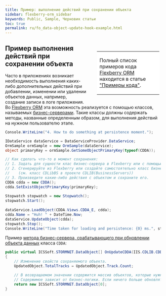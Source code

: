 ```yaml
---
title: Пример: выполнение действий при сохранении объекта
sidebar: flexberry-orm_sidebar
keywords: Public, Sample, Черновик статьи
toc: true
permalink: ru/fo_data-object-update-hook-example.html
---
```


<div style="margin:5px; padding-left:28px; float:right; width:40%; outline:1px solid white;"> <br> <table border="0" width="100%" bgcolor="#6495ED"> <tbody><tr><td bgcolor="#FFFFFF"> 

Полный список примеров кода [Flexberry ORM](flexberry-o-r-m.html) находится в статье ["Примеры кода"](code-samples.html).

</td>
</tr></tbody></table></a>
</div>

## Пример выполнения действий при сохранении объекта

Часто в приложениях возникает необходимость выполнения каких-либо дополнительных действий при добавлении, изменении или удалении объектов данных, например, создание записи в логе приложения.
Во [Flexberry ORM](flexberry-o-r-m.html) эта возможность реализуется с помощью классов, называемых [бизнес-серверами](business--servers--wrapper--business--facade.html). Такие классы должны содержать методы, названные определенным образом, для выполнения действий на нужном пользователю этапе.

```cs
Console.WriteLine("4. How to do something at persistence moment.");

IDataService dataService = DataServiceProvider.DataService;
OrmSample ormSample = new OrmSample(dataService);
object primaryKey = ormSample.GetSomeObjectPrimaryKey(typeof(CDDA));

// Как сделать что-то в момент сохранения:
// 1. Задать для сущности клас бизнес-сервера в Flexberry или с помощью .Net-атрибута BusinessServer (см. класс CDDA в проекте CDLIB(Objects)).
// 2. Сгенерируйте из Flexberry или создайте самостоятельно класс бизнес-сервера с методом, обрабатывающим сохранение объектов, и реализуйте его 
//    (см. класс CDLibBS в проекте CDLIB(BusinessServers))
// 3. Произведите какие-либо действия с объектом и сохраните его.
CDDA cdda = new CDDA();
cdda.SetExistObjectPrimaryKey(primaryKey);
            
Stopwatch stopwatch = new Stopwatch();
stopwatch.Start();
            
dataService.LoadObject(CDDA.Views.CDDA_E, cdda);
cdda.Name = "Huh! " + DateTime.Now;
dataService.UpdateObject(cdda);
stopwatch.Stop();
Console.WriteLine("Time taken for loading and persistence: {0} ms.", stopwatch.ElapsedMilliseconds);
```

Пример [метода бизнес-сервера, срабатывающего при обновлении объекта данных](otrabotka-polzovatelskih-operacii-v-processe-raboty-servisa-dannyh-integraciya-s-biznes-serverom.html) класса `CDDA`:

```cs
public virtual ICSSoft.STORMNET.DataObject[] OnUpdateCDDA(IIS.CDLIB.CDDA UpdatedObject)
{
    // Изменение свойств сохраняемого объекта.
    UpdatedObject.TotalTracks = UpdatedObject.Track.Count;

    // В возвращаемом значении содержится массив объектов, которые нужно обновить, помимо UpdatedObject.
    // Содержимое зависит от бизнес-логики. Если ничего больше обновлять не требуется, возвращается пустой массив.
    return new ICSSoft.STORMNET.DataObject[0];
}
```
